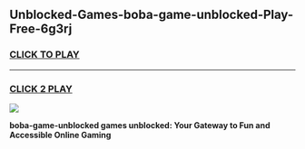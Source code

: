 
## Unblocked-Games-boba-game-unblocked-Play-Free-6g3rj
<h3>
<a href="https://premium76.site?title=boba-game-unblocked&ref=20A">CLICK TO PLAY</a></h3>
<hr>

<h3>
<a href="https://premium76.site?title=boba-game-unblocked&ref=20A">CLICK 2 PLAY</a>
  
</h3>

<a href="https://premium76.site?title=boba-game-unblocked&ref=20A"><img src="https://clearcache.store/games.png"></a>


**boba-game-unblocked games unblocked: Your Gateway to Fun and Accessible Online Gaming**

